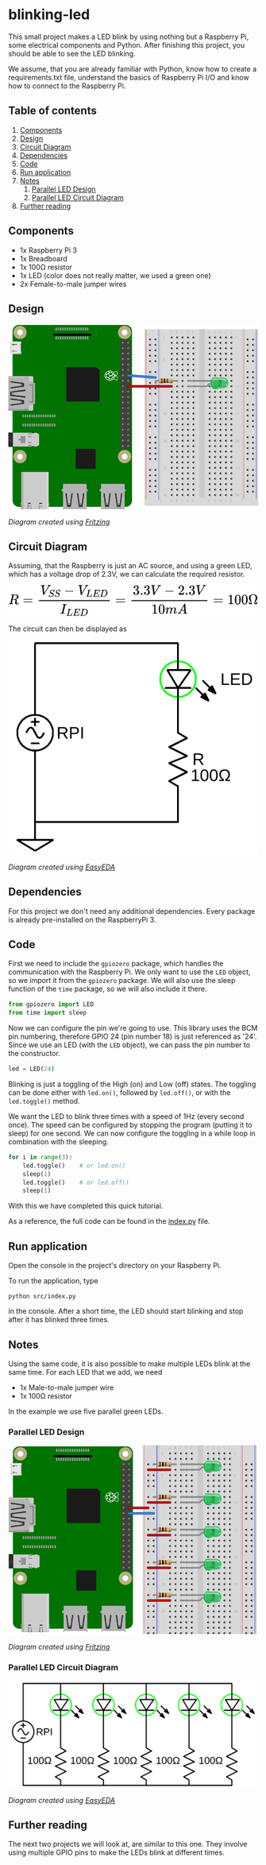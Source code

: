 # blinking-led
This small project makes a LED blink by using nothing but a Raspberry Pi, some electrical components and 
Python.
After finishing this project, you should be able to see the LED blinking.

We assume, that you are already familiar with Python, know how to create a requirements.txt file, understand
the basics of Raspberry Pi I/O and know how to connect to the Raspberry Pi.

## Table of contents
1. [Components](#components)
2. [Design](#design)
3. [Circuit Diagram](#circuit-diagram)
4. [Dependencies](#dependencies)
5. [Code](#code)
6. [Run application](#run-application)
7. [Notes](#notes)
    1. [Parallel LED Design](#parallel-LED-design)
    2. [Parallel LED Circuit Diagram](#parallel-LED-circuit-diagram)
8. [Further reading](#further-reading)

## Components
- 1x Raspberry Pi 3
- 1x Breadboard
- 1x 100&Omega; resistor
- 1x LED (color does not really matter, we used a green one)
- 2x Female-to-male jumper wires

## Design
![Fritzing diagram of the blinking LED example](./images/raspberry_blinking_led.svg)

*Diagram created using [Fritzing](https://fritzing.org/home/)*

## Circuit Diagram
Assuming, that the Raspberry is just an AC source, and using a green LED, which has a voltage drop of 2.3V, we can 
calculate the required resistor.

![Calculation of the blinking LED resistance](./images/resistance.equation.svg)

The circuit can then be displayed as

![Circuit diagram of the blinking LED example](./images/blinking_led.circuit.svg)

*Diagram created using [EasyEDA](https://easyeda.com/)*

## Dependencies
For this project we don't need any additional dependencies.
Every package is already pre-installed on the RaspberryPi 3.

## Code
First we need to include the `gpiozero` package, which handles the communication with the Raspberry Pi.
We only want to use the `LED` object, so we import it from the `gpiozero` package.
We will also use the sleep function of the `time` package, so we will also include it there. 
```python
from gpiozero import LED
from time import sleep
```
Now we can configure the pin we're going to use.
This library uses the BCM pin numbering, therefore GPIO 24 (pin number 18) is just referenced as '24'. 
Since we use an LED (with the `LED` object), we can pass the pin number to the constructor.
```python
led = LED(24)
``` 
Blinking is just a toggling of the High (on) and Low (off) states.
The toggling can be done either with `led.on()`, followed by `led.off()`, or with the `led.toggle()` method.

We want the LED to blink three times with a speed of 1Hz (every second once).
The speed can be configured by stopping the program (putting it to sleep) for one second.
We can now configure the toggling in a while loop in combination with the sleeping.
```python
for i in range(3):
    led.toggle()    # or led.on()
    sleep(1)
    led.toggle()    # or led.off()
    sleep(1)
```

With this we have completed this quick tutorial.

As a reference, the full code can be found in the [index.py](./src/index.py) file.

## Run application
Open the console in the project's directory on your Raspberry Pi.

To run the application, type
```shell script
python src/index.py
```
in the console.
After a short time, the LED should start blinking and stop after it has blinked three times.

## Notes
Using the same code, it is also possible to make multiple LEDs blink at the same time.
For each LED that we add, we need

- 1x Male-to-male jumper wire
- 1x 100&Omega; resistor

In the example we use five parallel green LEDs.
### Parallel LED Design
![Fritzing diagram of the parallel LED example](./images/blinking_multiple_led.svg)

*Diagram created using [Fritzing](https://fritzing.org/home/)*

### Parallel LED Circuit Diagram
![Circuit diagram of the blinking LED example](./images/blinking_multiple_led.circuit.svg)

*Diagram created using [EasyEDA](https://easyeda.com/)*

## Further reading
The next two projects we will look at, are similar to this one.
They involve using multiple GPIO pins to make the LEDs blink at different times.
<!--
1. [Traffic Light](../traffic-light)
2. [Binary Counter](../binary-counter)
-->